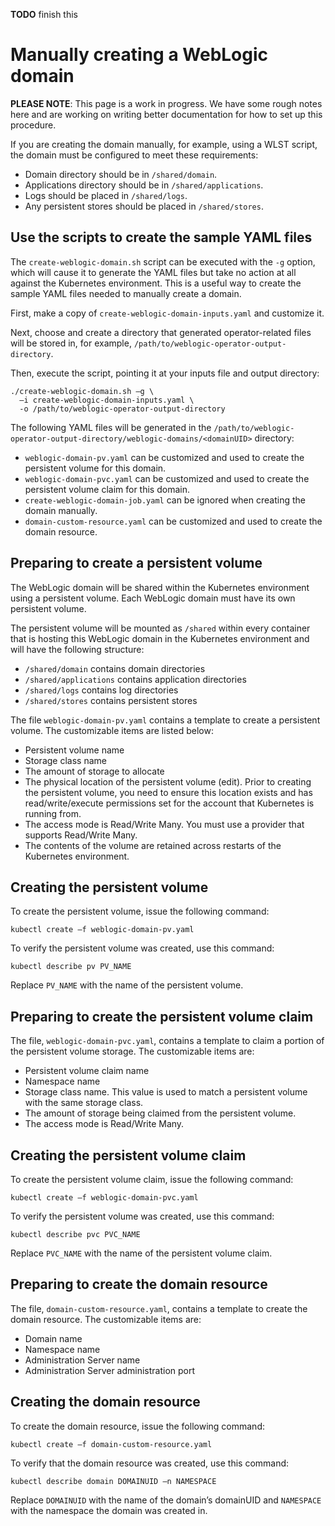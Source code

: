**TODO** finish this

# Manually creating a WebLogic domain

**PLEASE NOTE**: This page is a work in progress. We have some rough notes here and are working on writing better documentation for how to set up this procedure.

If you are creating the domain manually, for example, using a WLST script, the domain must be configured to meet these requirements:

*	Domain directory should be in `/shared/domain`.
*	Applications directory should be in `/shared/applications`.
*	Logs should be placed in `/shared/logs`.
*	Any persistent stores should be placed in `/shared/stores`.

## Use the scripts to create the sample YAML files

The `create-weblogic-domain.sh` script can be executed with the `-g` option, which will cause it to generate the YAML files but take no action at all against the Kubernetes environment.  This is a useful way to create the sample YAML files needed to manually create a domain.

First, make a copy of `create-weblogic-domain-inputs.yaml` and customize it.

Next, choose and create a directory that generated operator-related files will be stored in, for example, `/path/to/weblogic-operator-output-directory`.

Then, execute the script, pointing it at your inputs file and output directory:

```
./create-weblogic-domain.sh –g \
  –i create-weblogic-domain-inputs.yaml \
  -o /path/to/weblogic-operator-output-directory
```

The following YAML files will be generated in the `/path/to/weblogic-operator-output-directory/weblogic-domains/<domainUID>` directory:

*	`weblogic-domain-pv.yaml` can be customized and used to create the persistent volume for this domain.
*	`weblogic-domain-pvc.yaml` can be customized and used to create the persistent volume claim for this domain.
*	`create-weblogic-domain-job.yaml` can be ignored when creating the domain manually.
*	`domain-custom-resource.yaml` can be customized and used to create the domain resource.

## Preparing to create a persistent volume

The WebLogic domain will be shared within the Kubernetes environment using a persistent volume. Each WebLogic domain must have its own persistent volume.

The persistent volume will be mounted as `/shared` within every container that is hosting this WebLogic domain in the Kubernetes environment and will have the following structure:

*	`/shared/domain` contains domain directories
*	`/shared/applications` contains application directories
*	`/shared/logs` contains log directories
*	`/shared/stores` contains persistent stores

The file `weblogic-domain-pv.yaml` contains a template to create a persistent volume. The customizable items are listed below:

*	Persistent volume name
*	Storage class name
*	The amount of storage to allocate
*	The physical location of the persistent volume (edit). Prior to creating the persistent volume, you need to ensure this location exists and has read/write/execute permissions set for the account that Kubernetes is running from.
*	The access mode is Read/Write Many. You must use a provider that supports Read/Write Many.
*	The contents of the volume are retained across restarts of the Kubernetes environment.

## Creating the persistent volume

To create the persistent volume, issue the following command:

```
kubectl create –f weblogic-domain-pv.yaml
```

To verify the persistent volume was created, use this command:

```
kubectl describe pv PV_NAME
```

Replace `PV_NAME` with the name of the persistent volume.

## Preparing to create the persistent volume claim

The file, `weblogic-domain-pvc.yaml`, contains a template to claim a portion of the persistent volume storage. The customizable items are:

*	Persistent volume claim name
*	Namespace name
*	Storage class name. This value is used to match a persistent volume with the same storage class.
*	The amount of storage being claimed from the persistent volume.
*	The access mode is Read/Write Many.

## Creating the persistent volume claim

To create the persistent volume claim, issue the following command:

```
kubectl create –f weblogic-domain-pvc.yaml
```

To verify the persistent volume was created, use this command:

```
kubectl describe pvc PVC_NAME
```

Replace `PVC_NAME` with the name of the persistent volume claim.

## Preparing to create the domain resource

The file, `domain-custom-resource.yaml`, contains a template to create the domain resource.  The customizable items are:

*	Domain name
*	Namespace name
*	Administration Server name
*	Administration Server administration port

## Creating the domain resource

To create the domain resource, issue the following command:

```
kubectl create –f domain-custom-resource.yaml
```

To verify that the domain resource was created, use this command:

```
kubectl describe domain DOMAINUID –n NAMESPACE
```

Replace `DOMAINUID` with the name of the domain’s domainUID and `NAMESPACE` with the namespace the domain was created in.
